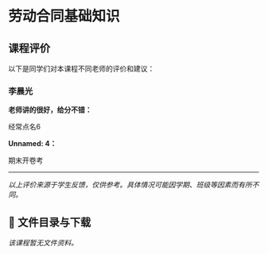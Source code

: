 # 劳动合同基础知识

## 课程评价

以下是同学们对本课程不同老师的评价和建议：

### 李晨光

**老师讲的很好，给分不错：**

经常点名6

**Unnamed: 4：**

期末开卷考

---

*以上评价来源于学生反馈，仅供参考。具体情况可能因学期、班级等因素而有所不同。*
## 📄 文件目录与下载

_该课程暂无文件资料。_
